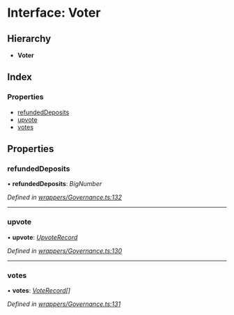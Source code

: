 # Interface: Voter

## Hierarchy

* **Voter**

## Index

### Properties

* [refundedDeposits](_wrappers_governance_.voter.md#refundeddeposits)
* [upvote](_wrappers_governance_.voter.md#upvote)
* [votes](_wrappers_governance_.voter.md#votes)

## Properties

###  refundedDeposits

• **refundedDeposits**: *BigNumber*

*Defined in [wrappers/Governance.ts:132](https://github.com/medhak1/celo-monorepo/blob/master/packages/sdk/contractkit/src/wrappers/Governance.ts#L132)*

___

###  upvote

• **upvote**: *[UpvoteRecord](_wrappers_governance_.upvoterecord.md)*

*Defined in [wrappers/Governance.ts:130](https://github.com/medhak1/celo-monorepo/blob/master/packages/sdk/contractkit/src/wrappers/Governance.ts#L130)*

___

###  votes

• **votes**: *[VoteRecord](_wrappers_governance_.voterecord.md)[]*

*Defined in [wrappers/Governance.ts:131](https://github.com/medhak1/celo-monorepo/blob/master/packages/sdk/contractkit/src/wrappers/Governance.ts#L131)*
